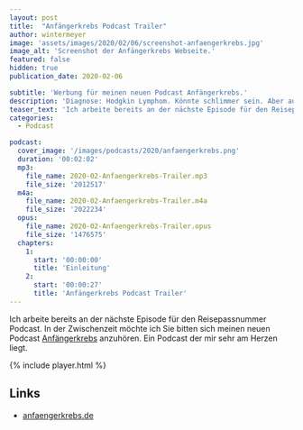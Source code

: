 ```yaml
---
layout: post
title:  "Anfängerkrebs Podcast Trailer"
author: wintermeyer
image: 'assets/images/2020/02/06/screenshot-anfaengerkrebs.jpg'
image_alt: 'Screenshot der Anfängerkrebs Webseite.'
featured: false
hidden: true
publication_date: 2020-02-06

subtitle: 'Werbung für meinen neuen Podcast Anfängerkrebs.'
description: 'Diagnose: Hodgkin Lymphom. Könnte schlimmer sein. Aber auch deutlich besser.'
teaser_text: 'Ich arbeite bereits an der nächste Episode für den Reisepassnummer Podcast. In der Zwischenzeit möchte ich Sie bitten sich meinen neuen Podcast Anfängerkrebs anzuhören. Ein Podcast der mir sehr am Herzen liegt.'
categories: 
  - Podcast

podcast:
  cover_image: '/images/podcasts/2020/anfaengerkrebs.png'
  duration: '00:02:02'
  mp3:
    file_name: 2020-02-Anfaengerkrebs-Trailer.mp3
    file_size: '2012517'
  m4a:
    file_name: 2020-02-Anfaengerkrebs-Trailer.m4a
    file_size: '2022234'
  opus:
    file_name: 2020-02-Anfaengerkrebs-Trailer.opus
    file_size: '1476575'
  chapters:
    1:
      start: '00:00:00'
      title: 'Einleitung'
    2:
      start: '00:00:27'
      title: 'Anfängerkrebs Podcast Trailer'
---
```


Ich arbeite bereits an der nächste Episode für den Reisepassnummer Podcast. In der Zwischenzeit möchte ich Sie bitten sich meinen neuen Podcast [Anfängerkrebs](https://www.anfaengerkrebs.de) anzuhören. Ein Podcast der mir sehr am Herzen liegt.

{% include player.html %}

## Links

- [anfaengerkrebs.de](https://www.anfaengerkrebs.de)
